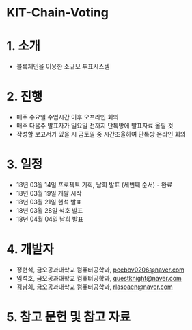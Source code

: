 KIT-Chain-Voting
===============================

# 1. 소개
* 블록체인을 이용한 소규모 투표시스템

# 2. 진행
* 매주 수요일 수업시간 이후 오프라인 회의
* 매주 다음주 발표자가 일요일 전까지 단톡방에 발표자료 올릴 것
* 작성할 보고서가 있을 시 금토일 중 시간조율하여 단톡방 온라인 회의

# 3. 일정
* 18년 03월 14일 프로젝트 기획, 남희 발표 (세번째 순서) - 완료
* 18년 03월 19일 개발 시작
* 18년 03월 21일 현석 발표
* 18년 03월 28일 석호 발표
* 18년 04월 04일 남희 발표

# 4. 개발자 
* 정현석, 금오공과대학교 컴퓨터공학과, peebbv0206@naver.com
* 임석호, 금오공과대학교 컴퓨터공학과, questknight@naver.com
* 김남희, 금오공과대학교 컴퓨터공학과, rlasoaen@naver.com

# 5. 참고 문헌 및 참고 자료
